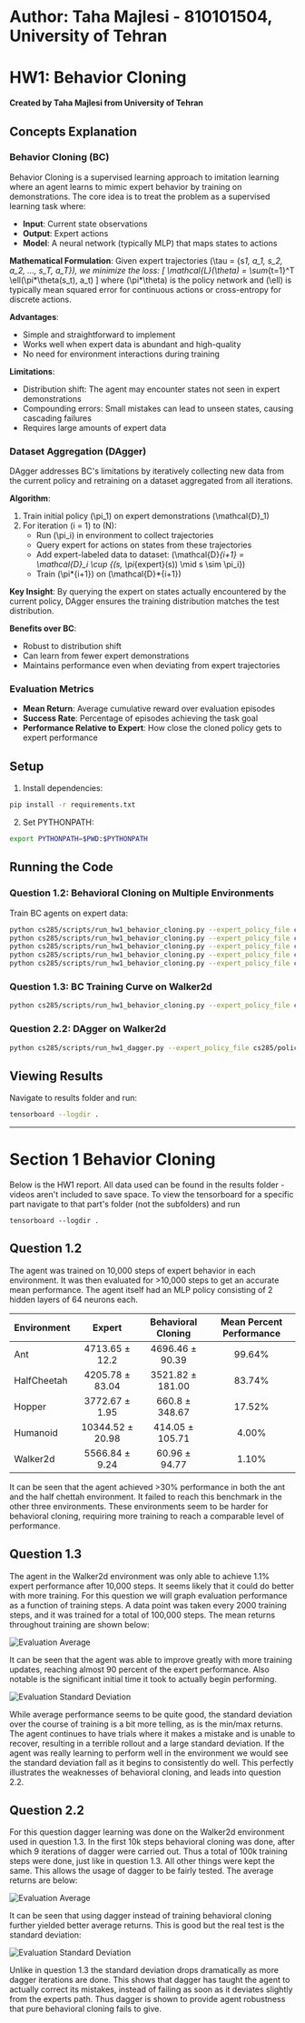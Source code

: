 # Author: Taha Majlesi - 810101504, University of Tehran
# HW1: Behavior Cloning

**Created by Taha Majlesi from University of Tehran**

## Concepts Explanation

### Behavior Cloning (BC)

Behavior Cloning is a supervised learning approach to imitation learning where an agent learns to mimic expert behavior by training on demonstrations. The core idea is to treat the problem as a supervised learning task where:

- **Input**: Current state observations
- **Output**: Expert actions
- **Model**: A neural network (typically MLP) that maps states to actions

**Mathematical Formulation**:
Given expert trajectories \(\tau = \{s*1, a_1, s_2, a_2, ..., s_T, a_T\}\), we minimize the loss:
\[
\mathcal{L}(\theta) = \sum*{t=1}^T \ell(\pi*\theta(s_t), a_t)
\]
where \(\pi*\theta\) is the policy network and \(\ell\) is typically mean squared error for continuous actions or cross-entropy for discrete actions.

**Advantages**:

- Simple and straightforward to implement
- Works well when expert data is abundant and high-quality
- No need for environment interactions during training

**Limitations**:

- Distribution shift: The agent may encounter states not seen in expert demonstrations
- Compounding errors: Small mistakes can lead to unseen states, causing cascading failures
- Requires large amounts of expert data

### Dataset Aggregation (DAgger)

DAgger addresses BC's limitations by iteratively collecting new data from the current policy and retraining on a dataset aggregated from all iterations.

**Algorithm**:

1. Train initial policy \(\pi_1\) on expert demonstrations \(\mathcal{D}\_1\)
2. For iteration \(i = 1\) to \(N\):
   - Run \(\pi_i\) in environment to collect trajectories
   - Query expert for actions on states from these trajectories
   - Add expert-labeled data to dataset: \(\mathcal{D}_{i+1} = \mathcal{D}\_i \cup \{(s, \pi_{expert}(s)) \mid s \sim \pi_i\}\)
   - Train \(\pi*{i+1}\) on \(\mathcal{D}*{i+1}\)

**Key Insight**: By querying the expert on states actually encountered by the current policy, DAgger ensures the training distribution matches the test distribution.

**Benefits over BC**:

- Robust to distribution shift
- Can learn from fewer expert demonstrations
- Maintains performance even when deviating from expert trajectories

### Evaluation Metrics

- **Mean Return**: Average cumulative reward over evaluation episodes
- **Success Rate**: Percentage of episodes achieving the task goal
- **Performance Relative to Expert**: How close the cloned policy gets to expert performance

## Setup

1. Install dependencies:

```bash
pip install -r requirements.txt
```

2. Set PYTHONPATH:

```bash
export PYTHONPATH=$PWD:$PYTHONPATH
```

## Running the Code

### Question 1.2: Behavioral Cloning on Multiple Environments

Train BC agents on expert data:

```bash
python cs285/scripts/run_hw1_behavior_cloning.py --expert_policy_file cs285/policies/experts/Ant.pkl --env_name Ant-v2 --exp_name bc_ant --n_iter 1 --expert_data cs285/expert_data/expert_data_Ant-v2.pkl
python cs285/scripts/run_hw1_behavior_cloning.py --expert_policy_file cs285/policies/experts/HalfCheetah.pkl --env_name HalfCheetah-v2 --exp_name bc_cheetah --n_iter 1 --expert_data cs285/expert_data/expert_data_HalfCheetah-v2.pkl
python cs285/scripts/run_hw1_behavior_cloning.py --expert_policy_file cs285/policies/experts/Hopper.pkl --env_name Hopper-v2 --exp_name bc_hopper --n_iter 1 --expert_data cs285/expert_data/expert_data_Hopper-v2.pkl
python cs285/scripts/run_hw1_behavior_cloning.py --expert_policy_file cs285/policies/experts/Humanoid.pkl --env_name Humanoid-v2 --exp_name bc_humanoid --n_iter 1 --expert_data cs285/expert_data/expert_data_Humanoid-v2.pkl
python cs285/scripts/run_hw1_behavior_cloning.py --expert_policy_file cs285/policies/experts/Walker2d.pkl --env_name Walker2d-v2 --exp_name bc_walker --n_iter 1 --expert_data cs285/expert_data/expert_data_Walker2d-v2.pkl
```

### Question 1.3: BC Training Curve on Walker2d

```bash
python cs285/scripts/run_hw1_behavior_cloning.py --expert_policy_file cs285/policies/experts/Walker2d.pkl --env_name Walker2d-v2 --exp_name bc_walker_curve --n_iter 5 --expert_data cs285/expert_data/expert_data_Walker2d-v2.pkl
```

### Question 2.2: DAgger on Walker2d

```bash
python cs285/scripts/run_hw1_dagger.py --expert_policy_file cs285/policies/experts/Walker2d.pkl --env_name Walker2d-v2 --exp_name dagger_walker --n_iter 10 --do_dagger --expert_data cs285/expert_data/expert_data_Walker2d-v2.pkl
```

## Viewing Results

Navigate to results folder and run:

```bash
tensorboard --logdir .
```

---

# Section 1 Behavior Cloning

Below is the HW1 report. All data used can be found in the results folder - videos aren't included to save space. To view the tensorboard for a specific part navigate to that part's folder (not the subfolders) and run

```commandline
tensorboard --logdir .
```

## Question 1.2

The agent was trained on 10,000 steps of expert behavior in each environment. It was then evaluated for >10,000 steps to get an accurate mean performance. The agent itself had an MLP policy consisting of 2 hidden layers of 64 neurons each.

| Environment |      Expert      | Behavioral Cloning | Mean Percent Performance |
| ----------- | :--------------: | :----------------: | :----------------------: |
| Ant         |  4713.65 ± 12.2  |  4696.46 ± 90.39   |          99.64%          |
| HalfCheetah | 4205.78 ± 83.04  |  3521.82 ± 181.00  |          83.74%          |
| Hopper      |  3772.67 ± 1.95  |   660.8 ± 348.67   |          17.52%          |
| Humanoid    | 10344.52 ± 20.98 |  414.05 ± 105.71   |          4.00%           |
| Walker2d    |  5566.84 ± 9.24  |   60.96 ± 94.77    |          1.10%           |

It can be seen that the agent achieved >30% performance in both the ant and the half chettah environment. It failed to reach this benchmark in the other three environments. These environments seem to be harder for behavioral cloning, requiring more training to reach a comparable level of performance.

## Question 1.3

The agent in the Walker2d environment was only able to achieve 1.1% expert performance after 10,000 steps. It seems likely that it could do better with more training. For this question we will graph evaluation performance as a function of training steps. A data point was taken every 2000 training steps, and it was trained for a total of 100,000 steps. The mean returns throughout training are shown below:

![Evaluation Average](results/Q1-3/bc-eval-avg.PNG)

It can be seen that the agent was able to improve greatly with more training updates, reaching almost 90 percent of the expert performance. Also notable is the significant initial time it took to actually begin performing.

![Evaluation Standard Deviation](results/Q1-3/bc-eval-std.PNG)

While average performance seems to be quite good, the standard deviation over the course of training is a bit more telling, as is the min/max returns. The agent continues to have trials where it makes a mistake and is unable to recover, resulting in a terrible rollout and a large standard deviation. If the agent was really learning to perform well in the environment we would see the standard deviation fall as it begins to consistently do well. This perfectly illustrates the weaknesses of behavioral cloning, and leads into question 2.2.

## Question 2.2

For this question dagger learning was done on the Walker2d environment used in question 1.3. In the first 10k steps behavioral cloning was done, after which 9 iterations of dagger were carried out. Thus a total of 100k training steps were done, just like in question 1.3. All other things were kept the same. This allows the usage of dagger to be fairly tested. The average returns are below:

![Evaluation Average](results/Q2-2/dagger-eval-avg.PNG)

It can be seen that using dagger instead of training behavioral cloning further yielded better average returns. This is good but the real test is the standard deviation:

![Evaluation Standard Deviation](results/Q2-2/dagger-eval-std.PNG)

Unlike in question 1.3 the standard deviation drops dramatically as more dagger iterations are done. This shows that dagger has taught the agent to actually correct its mistakes, instead of failing as soon as it deviates slightly from the experts path. Thus dagger is shown to provide agent robustness that pure behavioral cloning fails to give.
